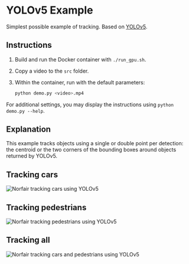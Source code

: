# YOLOv5 Example

Simplest possible example of tracking. Based on [YOLOv5](https://github.com/ultralytics/yolov5).

## Instructions

1. Build and run the Docker container with `./run_gpu.sh`.
2. Copy a video to the `src` folder.
3. Within the container, run with the default parameters:

    ```bash
    python demo.py <video>.mp4
    ```

For additional settings, you may display the instructions using `python demo.py --help`.

## Explanation

This example tracks objects using a single or double point per detection: the centroid or the two corners of the bounding boxes around objects returned by YOLOv5.

## Tracking cars

![Norfair tracking cars using YOLOv5](../../docs/yolov5_cars.gif)

## Tracking pedestrians

![Norfair tracking pedestrians using YOLOv5](../../docs/yolov5_pedestrian.gif)

## Tracking all

![Norfair tracking cars and pedestrians using YOLOv5](../../docs/yolov5_all.gif)
